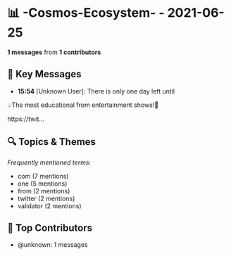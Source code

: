 # 📊 -Cosmos-Ecosystem- - 2021-06-25
**1 messages** from **1 contributors**

## 💬 Key Messages
- **15:54** [Unknown User]: There is only one day left until 

💡The most educational from entertainment shows!🥳

https://twit...

## 🔍 Topics & Themes
*Frequently mentioned terms:*
- com (7 mentions)
- one (5 mentions)
- from (2 mentions)
- twitter (2 mentions)
- validator (2 mentions)

## 👥 Top Contributors
- @unknown: 1 messages